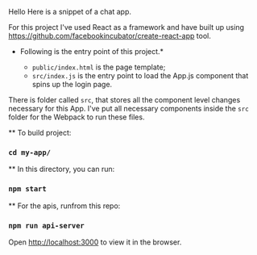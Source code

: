 Hello
Here is a snippet of a chat app.

For this project I've used React as a framework and have built up using https://github.com/facebookincubator/create-react-app tool.

* Following is the entry point of this project.*

  * `public/index.html` is the page template;
  * `src/index.js` is the  entry point to load the App.js component that spins up the login page.

There is folder called `src`, that stores all the component level changes necessary for this App. I've put all necessary components inside the `src` folder for the Webpack to run these files.

** To build project:
 ###  `cd my-app/`

** In this directory, you can run:

### `npm start`

** For the apis, runfrom this repo:
### `npm run api-server`

Open [http://localhost:3000](http://localhost:3000) to view it in the browser.